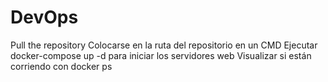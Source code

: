 # DevOps
Pull the repository
Colocarse en la ruta del repositorio en un CMD
Ejecutar docker-compose up -d para iniciar los servidores web
Visualizar si están corriendo con docker ps